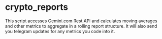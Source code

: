 # crypto_reports
This script accesses Gemini.com Rest API and calculates moving averages and other metrics to aggregate in a rolling report structure. It will also send you telegram updates for any metrics you code into it.

